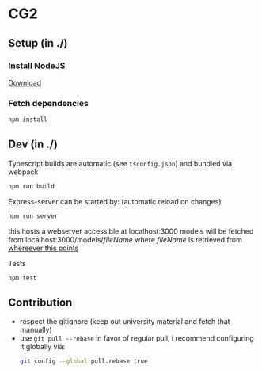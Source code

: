 # CG2

## Setup (in ./)

### Install NodeJS

[Download](https://nodejs.org/en/download/current/)

### Fetch dependencies

```bash
npm install
```

## Dev (in ./)

Typescript builds are automatic (see `tsconfig.json`) and bundled via webpack
```bash
npm run build
```

Express-server can be started by: (automatic reload on changes)
```bash
npm run server
```
this hosts a webserver accessible at localhost:3000
models will be fetched from localhost:3000/models/*fileName* where *fileName* is retrieved from [whereever this points](https://github.com/ltetzlaff/cg2/blob/master/server/server.js#L17)

Tests
```bash
npm test
```

## Contribution

- respect the gitignore (keep out university material and fetch that manually)
- use `git pull --rebase` in favor of regular pull, i recommend configuring it globally via: 
  ```bash
  git config --global pull.rebase true
  ```
